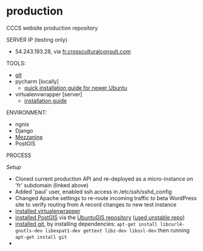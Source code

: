 production
==========

CCCS website production repository

SERVER IP (testing only)
- 54.243.193.28, via [fr.crossculturalconsult.com](http://fr.crossculturalconsult.com)

TOOLS:
- [git](https://github.com/cccs-web/production/edit/master/README.md)
- pycharm [locally]
  - [quick installation guide for newer Ubuntu](http://cheparev.com/pycharm-installation-on-ubuntu-13-10/)
- virtualenvwrapper [server]
  - [installation guide](http://virtualenvwrapper.readthedocs.org/en/latest/install.html)

ENVIRONMENT:
- ngnix
- Django
- [Mezzanine](http://mezzanine.jupo.org/)
- PostGIS


PROCESS

*Setup*

- Cloned current production API and re-deployed as a micro-instance on 'fr' subdomain (linked above)
- Added 'paul' user, enabled ssh access in /etc/ssh/sshd_config
- Changed Apache settings to re-route incoming traffic to beta WordPress site to verify routing from A record changes to new test instance  
- [installed virtualenwrapper](http://virtualenvwrapper.readthedocs.org/en/latest/install.html)
- [installed PostGIS](http://postgis.net/install/) via the [UbuntuGIS repository](https://wiki.ubuntu.com/UbuntuGIS) ([used unstable repo](https://launchpad.net/~ubuntugis/+archive/ubuntugis-unstable))
- [installed git](http://git-scm.com/book/en/Getting-Started-Installing-Git), by installing dependencies: `apt-get install libcurl4-gnutls-dev libexpat1-dev gettext libz-dev libssl-dev` then running `apt-get install git`
- 

